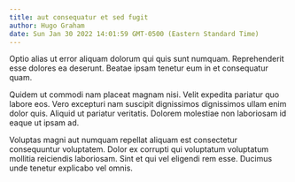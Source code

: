 ```yaml
---
title: aut consequatur et sed fugit
author: Hugo Graham
date: Sun Jan 30 2022 14:01:59 GMT-0500 (Eastern Standard Time)
---
```

Optio alias ut error aliquam dolorum qui quis sunt numquam. Reprehenderit esse dolores ea deserunt. Beatae ipsam tenetur eum in et consequatur quam.

 Quidem ut commodi nam placeat magnam nisi. Velit expedita pariatur quo labore eos. Vero excepturi nam suscipit dignissimos dignissimos ullam enim dolor quis. Aliquid ut pariatur veritatis. Dolorem molestiae non laboriosam id eaque ut ipsam ad.

 Voluptas magni aut numquam repellat aliquam est consectetur consequuntur voluptatem. Dolor ex corrupti qui voluptatum voluptatum mollitia reiciendis laboriosam. Sint et qui vel eligendi rem esse. Ducimus unde tenetur explicabo vel omnis.